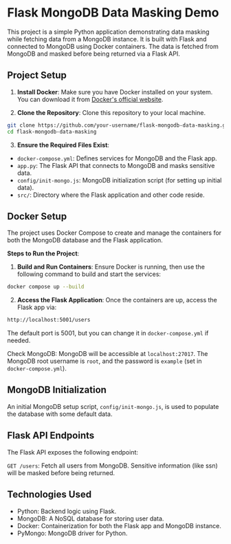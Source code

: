 # Flask MongoDB Data Masking Demo

This project is a simple Python application demonstrating data masking while fetching data from a MongoDB instance. It is built with Flask and connected to MongoDB using Docker containers. The data is fetched from MongoDB and masked before being returned via a Flask API.

## Project Setup

1. **Install Docker**: Make sure you have Docker installed on your system. You can download it from [Docker's official website](https://www.docker.com/).

2. **Clone the Repository**: Clone this repository to your local machine.
```bash
git clone https://github.com/your-username/flask-mongodb-data-masking.git
cd flask-mongodb-data-masking
```
3. **Ensure the Required Files Exist**:
- `docker-compose.yml`: Defines services for MongoDB and the Flask app.
- `app.py`: The Flask API that connects to MongoDB and masks sensitive data.
- `config/init-mongo.js`: MongoDB initialization script (for setting up initial data).
- `src/`: Directory where the Flask application and other code reside.

## Docker Setup
The project uses Docker Compose to create and manage the containers for both the MongoDB database and the Flask application.

**Steps to Run the Project**:

1. **Build and Run Containers**: Ensure Docker is running, then use the following command to build and start the services:
```bash
docker compose up --build
```
2. **Access the Flask Application**: Once the containers are up, access the Flask app via:
```bash
http://localhost:5001/users
```

The default port is 5001, but you can change it in `docker-compose.yml` if needed.

Check MongoDB: MongoDB will be accessible at `localhost:27017`. The MongoDB root username is `root`, and the password is `example` (set in `docker-compose.yml`).

## MongoDB Initialization
An initial MongoDB setup script, `config/init-mongo.js`, is used to populate the database with some default data. 

## Flask API Endpoints
The Flask API exposes the following endpoint:

`GET /users`: Fetch all users from MongoDB. Sensitive information (like ssn) will be masked before being returned.


## Technologies Used
- Python: Backend logic using Flask.
- MongoDB: A NoSQL database for storing user data.
- Docker: Containerization for both the Flask app and MongoDB instance.
- PyMongo: MongoDB driver for Python.
